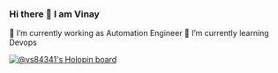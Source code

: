 ### Hi there 👋 I am Vinay

<!--
**vs84341/vs84341** is a ✨ _special_ ✨ repository because its `README.md` (this file) appears on your GitHub profile.

Here are some ideas to get you started:
-->

 🔭 I’m currently working as Automation Engineer
 🌱 I’m currently learning Devops
<!--- 👯 I’m looking to collaborate on ...
- 🤔 I’m looking for help with ...
- 💬 Ask me about ...
- 📫 How to reach me: ...
- 😄 Pronouns: ...
- ⚡ Fun fact: ...
-->
[![@vs84341's Holopin board](https://holopin.io/api/user/board?user=vs84341)](https://holopin.io/@vs84341)
